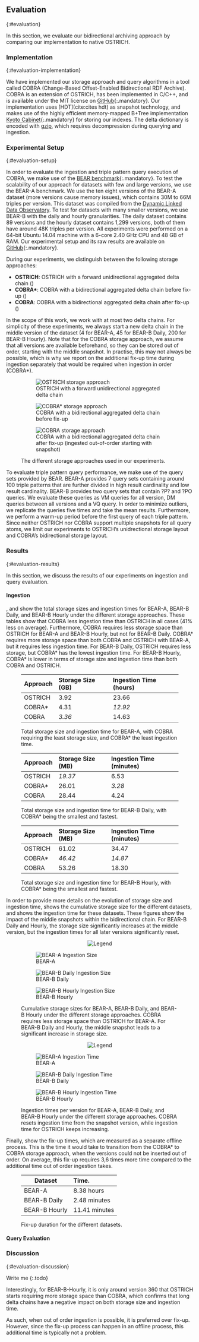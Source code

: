 ## Evaluation
{:#evaluation}

In this section, we evaluate our bidirectional archiving approach by comparing our implementation to native OSTRICH.

### Implementation
{:#evaluation-implementation}

We have implemented our storage approach and query algorithms in a tool called COBRA (Change-Based Offset-Enabled Bidirectional RDF Archive).
COBRA is an extension of OSTRICH, has been implemented in C/C++, and is available under the MIT license on [GitHub](https://github.com/rdfostrich/cobra){:.mandatory}.
Our implementation uses [HDT](cite:cites hdt) as snapshot technology,
and makes use of the highly efficient memory-mapped B+Tree implementation [Kyoto Cabinet](http://fallabs.com/kyotocabinet/){:.mandatory} for storing our indexes.
The delta dictionary is encoded with [gzip](http://www.gzip.org/), which requires decompression during querying and ingestion.

### Experimental Setup
{:#evaluation-setup}

In order to evaluate the ingestion and triple pattern query execution of COBRA,
we make use of the [BEAR benchmark](https://aic.ai.wu.ac.at/qadlod/bear.html){:.mandatory}.
To test the scalability of our approach for datasets with few and large versions, we use the BEAR-A benchmark.
We use the ten eight versions of the BEAR-A dataset (more versions cause memory issues),
which contains 30M to 66M triples per version.
This dataset was compiled from the [Dynamic Linked Data Observatory](http://swse.deri.org/dyldo/).
To test for datasets with many smaller versions, we use BEAR-B with the daily and hourly granularities.
The daily dataset contains 89 versions and the hourly dataset contains 1,299 versions,
both of them have around 48K triples per version.
All experiments were performed on a 64-bit Ubuntu 14.04 machine with a 6-core 2.40 GHz CPU and 48 GB of RAM.
Our experimental setup and its raw results are available on [GitHub](https://github.com/rdfostrich/cobra/tree/master/Experiments/Results){:.mandatory}.

During our experiments, we distinguish between the following storage approaches:

* **OSTRICH**: OSTRICH with a forward unidirectional aggregated delta chain ([](#evaluation-storage-approaches-ostrich))
* **COBRA\***: COBRA with a bidirectional aggregated delta chain before fix-up ([](#evaluation-storage-approaches-cobra-star))
* **COBRA**: COBRA with a bidirectional aggregated delta chain after fix-up ([](#evaluation-storage-approaches-cobra))

In the scope of this work, we work with at most two delta chains.
For simplicity of these experiments, we always start a new delta chain in the middle version of the dataset
(4 for BEAR-A, 45 for BEAR-B Daily, 200 for BEAR-B Hourly).
Note that for the COBRA storage approach, we assume that all versions are available beforehand,
so they can be stored out of order, starting with the middle snapshot.
In practise, this may not always be possible, which is why we report on the additional fix-up time during ingestion separately
that would be required when ingestion in order (COBRA\*).

<figure id="evaluation-storage-approaches" class="figure">

<figure id="evaluation-storage-approaches-ostrich" class="subfigure">
<img src="img/approach-ostrich.png" alt="OSTRICH storage approach">
<figcaption markdown="block">
OSTRICH with a forward unidirectional aggregated delta chain
</figcaption>
</figure>

<figure id="evaluation-storage-approaches-cobra-star" class="subfigure">
<img src="img/approach-cobra-star.png" alt="COBRA* storage approach">
<figcaption markdown="block">
COBRA with a bidirectional aggregated delta chain before fix-up
</figcaption>
</figure>

<figure id="evaluation-storage-approaches-cobra" class="subfigure">
<img src="img/approach-cobra.png" alt="COBRA storage approach">
<figcaption markdown="block">
COBRA with a bidirectional aggregated delta chain after fix-up (ingested out-of-order starting with snapshot)
</figcaption>
</figure>

<figcaption markdown="block">
The different storage approaches used in our experiments.
</figcaption>
</figure>

To evaluate triple pattern query performance,
we make use of the query sets provided by BEAR.
BEAR-A provides 7 query sets containing around 100 triple patterns that are further divided in high result cardinality and low result cardinality. 
BEAR-B provides two query sets that contain ?P? and ?PO queries.
We evaluate these queries as VM queries for all version, DM queries between all versions and a VQ query.
In order to minimize outliers, we replicate the queries five times and take the mean results.
Furthermore, we perform a warm-up period before the first query of each triple pattern.
Since neither OSTRICH nor COBRA support multiple snapshots for all query atoms,
we limit our experiments to OSTRICH’s unidrectional storage layout and COBRA’s bidirectional storage layout.

### Results
{:#evaluation-results}

In this section, we discuss the results of our experiments on ingestion and query evaluation.

#### Ingestion

[](#ingestion-beara), [](#ingestion-bearbd) and [](#ingestion-bearbh) show the total storage sizes and ingestion times
for BEAR-A, BEAR-B Daily, and BEAR-B Hourly under the different storage approaches.
These tables show that COBRA less ingestion time than OSTRICH in all cases (41% less on average).
Furthermore, COBRA requires less storage space than OSTRICH for BEAR-A and BEAR-B Hourly, but not for BEAR-B Daily.
COBRA* requires more storage space than both COBRA and OSTRICH with BEAR-A, but it requires less ingestion time.
For BEAR-B Daily, OSTRICH requires less storage, but COBRA* has the lowest ingestion time.
For BEAR-B Hourly, COBRA* is lower in terms of storage size and ingestion time than both COBRA and OSTRICH.

<figure id="ingestion-beara" class="table" markdown="1">

| Approach | Storage Size (GB) | Ingestion Time (hours) |
|----------|:------------------|:-----------------------|
| OSTRICH  | 3.92              | 23.66                  |
| COBRA*   | 4.31              | *12.92*                |
| COBRA    | *3.36*            | 14.63                  |

<figcaption markdown="block">
Total storage size and ingestion time for BEAR-A,
with COBRA requiring the least storage size,
and COBRA* the least ingestion time.
</figcaption>
</figure>

<figure id="ingestion-bearbd" class="table" markdown="1">

| Approach | Storage Size (MB) | Ingestion Time (minutes) |
|----------|:------------------|:-------------------------|
| OSTRICH  | *19.37*           | 6.53                     |
| COBRA*   | 26.01             | *3.28*                   |
| COBRA    | 28.44             | 4.24                     |

<figcaption markdown="block">
Total storage size and ingestion time for BEAR-B Daily,
with COBRA* being the smallest and fastest.
</figcaption>
</figure>

<figure id="ingestion-bearbh" class="table" markdown="1">

| Approach | Storage Size (MB) | Ingestion Time (minutes) |
|----------|:------------------|:-------------------------|
| OSTRICH  | 61.02             | 34.47                    |
| COBRA*   | *46.42*           | *14.87*                  |
| COBRA    | 53.26             | 18.30                    |

<figcaption markdown="block">
Total storage size and ingestion time for BEAR-B Hourly,
with COBRA* being the smallest and fastest.
</figcaption>
</figure>

In order to provide more details on the evolution of storage size and ingestion time,
[](#ingestion-size) shows the cumulative storage size for the different datasets,
and [](#ingestion-time) shows the ingestion time for these datasets.
These figures show the impact of the middle snapshots within the bidirectional chain.
For BEAR-B Daily and Hourly, the storage size significantly increases at the middle version,
but the ingestion times for all later versions significantly reset.

<figure id="ingestion-size" class="figure">

<center>
<img src="img/results/legend.png" alt="Legend" class="results-legend">
</center>

<figure id="ingestion-size-beara" class="subfigure">
<img src="img/results/beara-ingestion-size.png" alt="BEAR-A Ingestion Size" class="results-triple">
<figcaption markdown="block">
BEAR-A
</figcaption>
</figure>

<figure id="ingestion-size-bearbd" class="subfigure">
<img src="img/results/bearbd-ingestion-size.png" alt="BEAR-B Daily Ingestion Size" class="results-triple">
<figcaption markdown="block">
BEAR-B Daily
</figcaption>
</figure>

<figure id="ingestion-size-bearbh" class="subfigure">
<img src="img/results/bearbh-ingestion-size.png" alt="BEAR-B Hourly Ingestion Size" class="results-triple">
<figcaption markdown="block">
BEAR-B Hourly
</figcaption>
</figure>

<figcaption markdown="block">
Cumulative storage sizes for BEAR-A, BEAR-B Daily, and BEAR-B Hourly under the different storage approaches.
COBRA requires less storage space than OSTRICH for BEAR-A.
For BEAR-B Daily and Hourly, the middle snapshot leads to a significant increase in storage size.
</figcaption>
</figure>

<figure id="ingestion-time" class="figure">

<center>
<img src="img/results/legend.png" alt="Legend" class="results-legend">
</center>

<figure id="ingestion-time-beara" class="subfigure">
<img src="img/results/beara-ingestion-time.png" alt="BEAR-A Ingestion Time" class="results-triple">
<figcaption markdown="block">
BEAR-A
</figcaption>
</figure>

<figure id="ingestion-time-bearbd" class="subfigure">
<img src="img/results/bearbd-ingestion-time.png" alt="BEAR-B Daily Ingestion Time" class="results-triple">
<figcaption markdown="block">
BEAR-B Daily
</figcaption>
</figure>

<figure id="ingestion-time-bearbh" class="subfigure">
<img src="img/results/bearbh-ingestion-time.png" alt="BEAR-B Hourly Ingestion Time" class="results-triple">
<figcaption markdown="block">
BEAR-B Hourly
</figcaption>
</figure>

<figcaption markdown="block">
Ingestion times per version for BEAR-A, BEAR-B Daily, and BEAR-B Hourly under the different storage approaches.
COBRA resets ingestion time from the snapshot version, while ingestion time for OSTRICH keeps increasing.
</figcaption>
</figure>

Finally, [](#ingestion-fixup-time) show the fix-up times,
which are measured as a separate offline process.
This is the time it would take to transition from the COBRA\* to COBRA storage approach,
when the versions could not be inserted out of order.
On average, this fix-up requires 3,6 times more time compared to the additional time out of order ingestion takes.

<figure id="ingestion-fixup-time" class="table" markdown="1">

| Dataset       | Time.         |
|---------------|:--------------|
| BEAR-A        | 8.38 hours    |
| BEAR-B Daily  | 2.48 minutes  |
| BEAR-B Hourly | 11.41 minutes |

<figcaption markdown="block">
Fix-up duration for the different datasets.
</figcaption>
</figure>

#### Query Evaluation

### Discussion
{:#evaluation-discussion}

Write me
{:.todo}

Interestingly, for BEAR-B-Hourly, it is only around version 360 that OSTRICH starts requiring more storage space than COBRA,
which confirms that long delta chains have a negative impact on both storage size and ingestion time.

As such, when out of order ingestion is possible, it is preferred over fix-up.
However, since the fix-up process can happen in an offline process, this additional time is typically not a problem.
